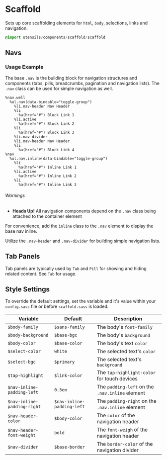 
# Scaffold
Sets up core scaffolding elements for `html`, `body`, selections, links and navigation.

```sass
@import utensils/components/scaffold/scaffold
```

## Navs

### Usage Example

The base `.nav` is the building block for navigation structures and components
(tabs, pills, breadcrumbs, pagination and navigation lists). The `.nav` class
can be used for simple navigation as well.

<!--~ markup/scaffold-nav.html.haml -->
```haml
%nav.well
  %ul.nav(data-bindable="toggle-group")
    %li.nav-header Nav Header
    %li
      %a(href="#") Block Link 1
    %li.active
      %a(href="#") Block Link 2
    %li
      %a(href="#") Block Link 3
    %li.nav-divider
    %li.nav-header Nav Header
    %li
      %a(href="#") Block Link 4
%nav
  %ul.nav.inline(data-bindable="toggle-group")
    %li
      %a(href="#") Inline Link 1
    %li.active
      %a(href="#") Inline Link 2
    %li
      %a(href="#") Inline Link 3
```
<!-- end -->

###### Warnings
- **Heads Up!** All navigation components depend on the `.nav` class being attached to the container element

For convenience, add the `inline` class to the `.nav` element to display the base nav inline.

Utilize the `.nav-header` and `.nav-divider` for building simple navigation lists.

## Tab Panels
Tab panels are typically used by `Tab` and `Pill` for showing and
hiding related content. See `Tab` for usage.


## Style Settings
To override the default settings, set the variable and it's value
within your `config.sass` file or before `scaffold.sass` is loaded.

Variable                    | Default                    | Description
--------------------------- | -------------------------- | -------------------------------------------
`$body-family`              | `$sans-family`             | The body's `font-family`
`$body-background`          | `$base-bgc`                | The body's `background`
`$body-color`               | `$base-color`              | The body's text `color`
`$select-color`             | `white`                    | The selected text's `color`
`$select-bgc`               | `$primary`                 | The selected text's `background`
`$tap-highlight`            | `$link-color`              | The `tap-highlight-color` for touch devices
`$nav-inline-padding-left`  | `0.5em`                    | The `padding-left` on the `.nav.inline` element
`$nav-inline-padding-right` | `$nav-inline-padding-left` | The `padding-right` on the `.nav.inline` element
`$nav-header-color`         | `$body-color`              | The `color` of the navigation header
`$nav-header-font-weight`   | `bold`                     | The `font-weigh` of the navigation header
`$nav-divider`              | `$base-border`             | The `border-color` of the navigation divider

